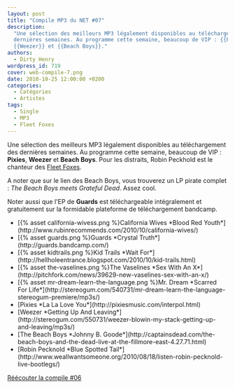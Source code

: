 ```yaml
---
layout: post
title: "Compile MP3 du NET #07"
description:
  "Une sélection des meilleurs MP3 légalement disponibles au téléchargement des
  dernières semaines. Au programme cette semaine, beaucoup de VIP : {{Pixies}},
  {{Weezer}} et {{Beach Boys}}."
authors:
  - Dirty Henry
wordpress_id: 719
cover: web-compile-7.png
date: 2010-10-25 12:00:00 +0200
categories:
  - Catégories
  - Artistes
tags:
  - Single
  - MP3
  - Fleet Foxes
---
```


Une sélection des meilleurs MP3 légalement disponibles au téléchargement des
dernières semaines. Au programme cette semaine, beaucoup de VIP : **Pixies**,
**Weezer** et **Beach Boys**. Pour les distraits, Robin Peckhold est le chanteur
des [Fleet Foxes](213).

A noter que sur le lien des Beach Boys, vous trouverez un LP pirate complet :
_The Beach Boys meets Grateful Dead_. Assez cool.

Noter aussi que l'EP de **Guards** est téléchargeable intégralement et
gratuitement sur la formidable plateforme de téléchargement bandcamp.

<ul class="polaroids">
<li><div class=polaroid>[{% asset california-wivess.png %}California Wives
*Blood Red Youth*](http://www.rubinrecommends.com/2010/10/california-wives/)</div></li>
<li><div class=polaroid>[{% asset guards.png %}Guards
*Crystal Truth*](http://guards.bandcamp.com/)</div></li>
<li><div class=polaroid>[{% asset kidtrails.png %}Kid Trails
*Wait For*](http://hellholeentrance.blogspot.com/2010/10/kid-trails.html)</div></li>
<li><div class=polaroid>[{% asset the-vaselines.png %}The Vaselines
*Sex With An X*](http://pitchfork.com/news/39629-new-vaselines-sex-with-an-x/)</div></li>
<li><div class=polaroid>[{% asset mr-dream-learn-the-language.png %}Mr. Dream
*Scarred For Life*](http://stereogum.com/540731/mr-dream-learn-the-language-stereogum-premiere/mp3s/)</div></li>
<li><div class=polaroid>[<img441>Pixies
*La La Love You*](http://pixiesmusic.com/interpol.html)</div></li>
<li><div class=polaroid>[<img442>Weezer
*Getting Up And Leaving*](http://stereogum.com/550731/weezer-blowin-my-stack-getting-up-and-leaving/mp3s/)</div></li>
<li><div class=polaroid>[<img443>The Beach Boys
*Johnny B. Goode*](http://captainsdead.com/the-beach-boys-and-the-dead-live-at-the-fillmore-east-4.27.71.html)</div></li>
<li><div class=polaroid>[<img444>Robin Pecknold
*Blue Spotted Tail*](http://www.weallwantsomeone.org/2010/08/18/listen-robin-pecknold-live-bootlegs/)</div></li>
</ul>

[Réécouter la compile #06](715)
